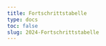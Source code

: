 ```yaml
---
title: Fortschrittstabelle
type: docs
toc: false
slug: 2024-Fortschrittstabelle
---
```


<!-- Add your content here -->
